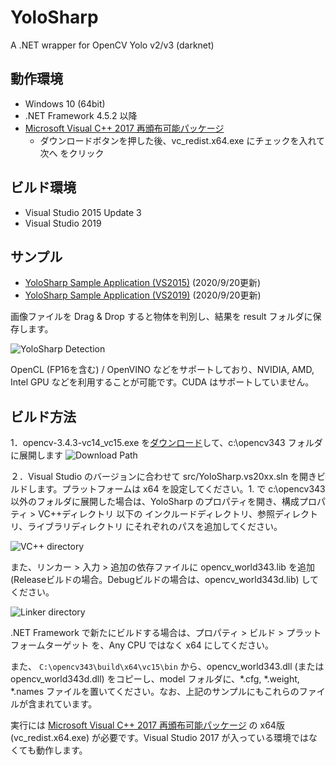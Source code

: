 ﻿# YoloSharp
A .NET wrapper for OpenCV Yolo v2/v3 (darknet)

## 動作環境
- Windows 10 (64bit)
- .NET Framework 4.5.2 以降
- [Microsoft Visual C++ 2017 再頒布可能パッケージ](https://visualstudio.microsoft.com/ja/downloads/?q=#other-ja)
  - ダウンロードボタンを押した後、vc_redist.x64.exe にチェックを入れて 次へ をクリック

## ビルド環境
- Visual Studio 2015 Update 3
- Visual Studio 2019 

## サンプル
- [YoloSharp Sample Application (VS2015)](https://github.com/ksasao/YoloSharp/releases/download/v1.1/yolosharp_v1.1_opencv343_vs2015.zip) (2020/9/20更新)
- [YoloSharp Sample Application (VS2019)](https://github.com/ksasao/YoloSharp/releases/download/v1.1/yolosharp_v1.1_opencv343_vs2019.zip) (2020/9/20更新)

画像ファイルを Drag & Drop すると物体を判別し、結果を result フォルダに保存します。

![YoloSharp Detection](https://user-images.githubusercontent.com/179872/93713828-7170b000-fb99-11ea-9c95-835f91b34432.png)

OpenCL (FP16を含む) / OpenVINO などをサポートしており、NVIDIA, AMD, Intel GPU などを利用することが可能です。CUDA はサポートしていません。

## ビルド方法
1．opencv-3.4.3-vc14_vc15.exe を[ダウンロード](https://github.com/opencv/opencv/releases/tag/3.4.3)して、c:\opencv343 フォルダに展開します
![Download Path](https://user-images.githubusercontent.com/179872/47597072-640b1500-d9c6-11e8-96b5-003fe12cdb24.png)

２．Visual Studio のバージョンに合わせて src/YoloSharp.vs20xx.sln を開きビルドします。プラットフォームは x64 を設定してください。1. で c:\opencv343 以外のフォルダに展開した場合は、YoloSharp のプロパティを開き、構成プロパティ > VC++ディレクトリ 以下の インクルードディレクトリ、参照ディレクトリ、ライブラリディレクトリ にそれぞれのパスを追加してください。

![VC++ directory](https://user-images.githubusercontent.com/179872/47599334-e4da0900-d9e6-11e8-8523-05b1b5910ebc.png)

また、リンカー > 入力 > 追加の依存ファイルに opencv_world343.lib を追加 (Releaseビルドの場合。Debugビルドの場合は、opencv_world343d.lib) してください。

![Linker directory](https://user-images.githubusercontent.com/179872/47599328-b8be8800-d9e6-11e8-8da5-1b805265a3f7.png)

.NET Framework で新たにビルドする場合は、プロパティ > ビルド > プラットフォームターゲット を、Any CPU ではなく x64 にしてください。

また、
```C:\opencv343\build\x64\vc15\bin``` から、opencv_world343.dll (または opencv_world343d.dll) をコピーし、model フォルダに、*.cfg, *.weight, *.names ファイルを置いてください。なお、上記のサンプルにもこれらのファイルが含まれています。

実行には [Microsoft Visual C++ 2017 再頒布可能パッケージ](https://visualstudio.microsoft.com/ja/downloads/?q=#other-ja) の x64版 (vc_redist.x64.exe) が必要です。Visual Studio 2017 が入っている環境ではなくても動作します。